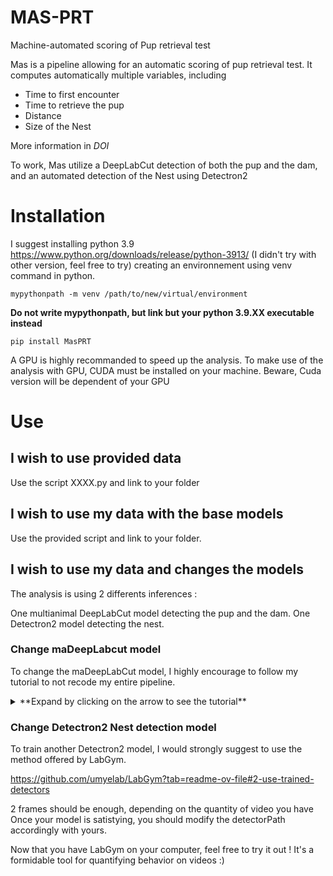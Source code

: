 # MAS-PRT

Machine-automated scoring of Pup retrieval test

Mas is a pipeline allowing for an automatic scoring of pup retrieval test. It computes automatically multiple variables, including 

- Time to first encounter
- Time to retrieve the pup
- Distance
- Size of the Nest

More information in *DOI*

To work, Mas utilize a DeepLabCut detection of both the pup and the dam, and an automated detection of the Nest using Detectron2

# Installation

I suggest installing python 3.9 https://www.python.org/downloads/release/python-3913/ (I didn't try with other version, feel free to try)
creating an environnement using venv command in python. 

`mypythonpath -m venv /path/to/new/virtual/environment`

**Do not write mypythonpath, but link but your python 3.9.XX executable instead**

`pip install MasPRT`

A GPU is highly recommanded to speed up the analysis. To make use of the analysis with GPU, CUDA must be installed on your machine. 
Beware, Cuda version will be dependent of your GPU

# Use 

## I wish to use provided data 

Use the script XXXX.py and link to your folder

## I wish to use my data with the base models

Use the provided script and link to your folder. 

## I wish to use my data and changes the models

The analysis is using 2 differents inferences : 

One multianimal DeepLabCut model detecting the pup and the dam. 
One Detectron2 model detecting the nest. 

### Change maDeepLabcut model

To change the maDeepLabCut model, I highly encourage to follow my tutorial to not recode my entire pipeline. 
<details>
  <summary>**Expand by clicking on the arrow to see the tutorial**</summary>
  
  First, Create a new maDeepLabCut project 
  
  ![NewProject](https://github.com/user-attachments/assets/e0a40bd6-364e-4307-9a73-c4a921ce16aa)

  Open the config.yaml with any text editor. It should look like this
  ![Yaml](https://github.com/user-attachments/assets/149162f3-ddec-4df1-918c-5cebbd0dd02f)

  Now, delete everything below the red line. 
  Copy and paste the layout.yaml located in main/DLC/Layout into your config.yaml
  /!\ Do not erase the first part, before the red line

  Now, you can extract some frames, and try to start label frame.

  IF your manipulation was good, the keypoint selection in Napari (down right) should look like the picture  
  ![Success](https://github.com/user-attachments/assets/826ed7f4-d582-4940-bbb8-21c60e8e715c)

  
  This is how I label my frames.
  Dam is the dam
  single is the pup
  The point names are self-explanatory, see image below. 
  ![image](https://github.com/user-attachments/assets/60d822fa-b52d-49e4-9b2c-7a3776c0e1d2)
  ![image](https://github.com/user-attachments/assets/5091cffd-0e47-4c6d-8cc6-ccf81732f8e0)
  ![image](https://github.com/user-attachments/assets/c349c316-2b01-49af-b9f0-47eb65d51e2b)

  (Don't be afraid if you have differents colors than me, It changes)
  
  Now, it's up to you! Happy training !
  See how to train a maDLC model : https://deeplabcut.github.io/DeepLabCut/docs/maDLC_UserGuide.html
  Once the model is satisfying, the new DLC model must be referenced in the code. 

  
</details>



### Change Detectron2 Nest detection model

To train another Detectron2 model, I would strongly suggest to use the method offered by LabGym. 

https://github.com/umyelab/LabGym?tab=readme-ov-file#2-use-trained-detectors

2 frames should be enough, depending on the quantity of video you have
Once your model is satistying, you should modify the detectorPath accordingly with yours. 

Now that you have LabGym on your computer, feel free to try it out ! 
It's a formidable tool for quantifying behavior on videos :)

